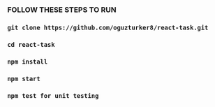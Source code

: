 ### FOLLOW THESE STEPS TO RUN

### `git clone https://github.com/oguzturker8/react-task.git`

### `cd react-task`

### `npm install`

### `npm start`

### `npm test for unit testing`
